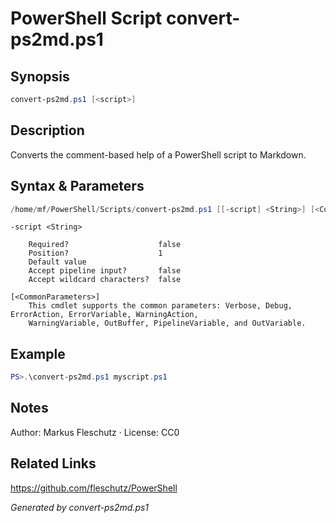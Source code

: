 # PowerShell Script convert-ps2md.ps1

## Synopsis
```powershell
convert-ps2md.ps1 [<script>]
```

## Description
Converts the comment-based help of a PowerShell script to Markdown.

## Syntax & Parameters
```powershell
/home/mf/PowerShell/Scripts/convert-ps2md.ps1 [[-script] <String>] [<CommonParameters>]
```

```
-script <String>
    
    Required?                    false
    Position?                    1
    Default value                
    Accept pipeline input?       false
    Accept wildcard characters?  false
```

```
[<CommonParameters>]
    This cmdlet supports the common parameters: Verbose, Debug, ErrorAction, ErrorVariable, WarningAction, 
    WarningVariable, OutBuffer, PipelineVariable, and OutVariable.
```

## Example
```powershell
PS>.\convert-ps2md.ps1 myscript.ps1
```


## Notes
Author: Markus Fleschutz · License: CC0

## Related Links
https://github.com/fleschutz/PowerShell

*Generated by convert-ps2md.ps1*
